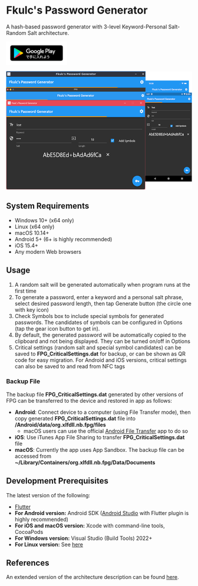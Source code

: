 # Fkulc's Password Generator
A hash-based password generator with 3-level Keyword-Personal Salt-Random Salt architecture.

<a href="https://play.google.com/store/apps/details?id=org.xlfdll.nb.fpg">
  <img src="https://github.com/xlfdll/xlfdll.github.io/raw/master/images/google-play-badge.png" alt="Get Fkulc's Password Generator (Android) on Google Play Store" height="64">
</a>

<p align="center">
  <img src="https://github.com/xlfdll/xlfdll.github.io/raw/master/images/projects/FPG/FPG-CrossPlatform.png"
       alt="Fkulc's Password Generator" height="320">
</p>

## System Requirements
- Windows 10+ (x64 only)
- Linux (x64 only)
- macOS 10.14+
- Android 5+ (6+ is highly recommended)
- iOS 15.4+
- Any modern Web browsers

## Usage
1. A random salt will be generated automatically when program runs at the first time
2. To generate a password, enter a keyword and a personal salt phrase, select desired password length, then tap Generate button (the circle one with key icon)
3. Check Symbols box to include special symbols for generated passwords. The candidates of symbols can be configured in Options (tap the gear icon button to get in).
4. By default, the generated password will be automatically copied to the clipboard and not being displayed. They can be turned on/off in Options
5. Critical settings (random salt and special symbol candidates) can be saved to **FPG_CriticalSettings.dat** for backup, or can be shown as QR code for easy migration. For Android and iOS versions, critical settings can also be saved to and read from NFC tags

### Backup File
The backup file **FPG_CriticalSettings.dat** generated by other versions of FPG can be transferred to the device and restored in app as follows:

* **Android**: Connect device to a computer (using File Transfer mode), then copy generated **FPG_CriticalSettings.dat** file into **/Android/data/org.xlfdll.nb.fpg/files**
  * macOS users can use the official [Android File Transfer](https://www.android.com/filetransfer/) app to do so
* **iOS**: Use iTunes App File Sharing to transfer **FPG_CriticalSettings.dat** file
* **macOS**: Currently the app uses App Sandbox. The backup file can be accessed from **~/Library/Containers/org.xlfdll.nb.fpg/Data/Documents**

## Development Prerequisites
The latest version of the following:

* [Flutter](https://flutter.dev/docs/get-started/install)
* **For Android version:** Android SDK ([Android Studio](https://developer.android.com/studio) with Flutter plugin is highly recommended)
* **For iOS and macOS version:** Xcode with command-line tools, CocoaPods
* **For Windows version:** Visual Studio (Build Tools) 2022+
* **For Linux version:** See [here](https://docs.flutter.dev/get-started/install/linux)

## References
An extended version of the architecture description can be found [here](https://github.com/xlfdll/FPG/blob/master/Docs/A%20Hash-Based%20Password%20Management%20System.pdf).
